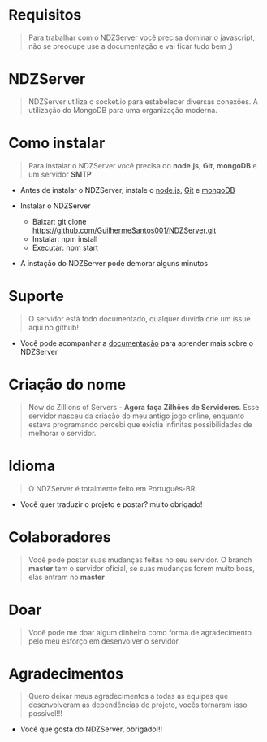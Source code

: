 # Requisitos
> Para trabalhar com o NDZServer você precisa dominar o javascript, não se preocupe use a documentação e vai ficar tudo bem ;)

# NDZServer
> NDZServer utiliza o socket.io para estabelecer diversas conexões. A utilização do MongoDB para uma organização moderna.

# Como instalar
> Para instalar o NDZServer você precisa do **node.js**, **Git**, **mongoDB** e um servidor **SMTP**

- Antes de instalar o NDZServer, instale o [node.js](https://nodejs.org/en/), [Git](https://git-scm.com/downloads) e [mongoDB](https://github.com/GuilhermeSantos001/NDZServer/wiki/Instalar-o-MongoDB)

- Instalar o NDZServer
    - Baixar: git clone https://github.com/GuilhermeSantos001/NDZServer.git
    - Instalar: npm install
    - Executar: npm start
    
- A instação do NDZServer pode demorar alguns minutos

# Suporte
> O servidor está todo documentado, qualquer duvida crie um issue aqui no github!

- Você pode acompanhar a [documentação](https://github.com/GuilhermeSantos001/NDZServer/wiki) para aprender mais sobre o NDZServer

# Criação do nome
> Now do Zillions of Servers - **Agora faça Zilhões de Servidores**. Esse servidor nasceu da criação do meu antigo jogo online, enquanto estava programando percebi que existia infinitas possibilidades de melhorar o servidor.

# Idioma
> O NDZServer é totalmente feito em Português-BR.

- Você quer traduzir o projeto e postar? muito obrigado!

# Colaboradores
> Você pode postar suas mudanças feitas no seu servidor. O branch **master** tem o servidor oficial, se suas mudanças forem muito boas, elas entram no **master**

# Doar
> Você pode me doar algum dinheiro como forma de agradecimento pelo meu esforço em desenvolver o servidor.

# Agradecimentos
> Quero deixar meus agradecimentos a todas as equipes que desenvolveram as dependências do projeto, vocês tornaram isso possível!!!

- Você que gosta do NDZServer, obrigado!!!
